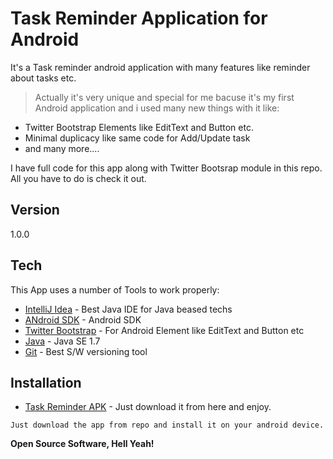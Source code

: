 Task Reminder Application for Android
=========

It's a Task reminder android application with many features like reminder about tasks etc.


> Actually it's very unique and special for me bacuse it's my first Android application and i used many new things with it like:

  - Twitter Bootstrap Elements like EditText and Button etc.
  - Minimal duplicacy like same code for Add/Update task
  - and many more....

I have full code for this app along with Twitter Bootsrap module in this repo. All you have to do is check it out. 

Version
----

1.0.0

Tech
-----------

This App uses a number of Tools to work properly:

* [IntelliJ Idea](http://www.jetbrains.com/idea/download/) - Best Java IDE for Java beased techs
* [ANdroid SDK](https://developer.android.com/sdk/index.html?hl=i) - Android SDK
* [Twitter Bootstrap](http://getbootstrap.com/) - For Android Element like EditText and Button etc
* [Java](https://java.com/en/download/index.jsp) - Java SE 1.7
* [Git](http://git-scm.com/) - Best S/W versioning tool 

Installation
--------------
* [Task Reminder APK](https://github.com/hitenpratap/Task-Reminder-App/blob/master/TaskReminderApp.apk?raw=true) - Just download it from here and enjoy.

```
Just download the app from repo and install it on your android device.
```

**Open Source Software, Hell Yeah!**
